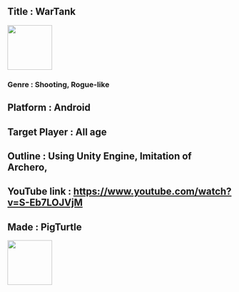## Title : WarTank
<img src="https://user-images.githubusercontent.com/49774211/99612797-9ed2c080-2a59-11eb-91b9-2029947d8f89.jpg"  width="100" height="100">

### Genre : Shooting, Rogue-like

## Platform : Android

## Target Player : All age

## Outline : Using Unity Engine, Imitation of Archero, 

## YouTube link : https://www.youtube.com/watch?v=S-Eb7LOJVjM

## Made : PigTurtle
<img src="https://user-images.githubusercontent.com/49774211/99612548-223fe200-2a59-11eb-8a11-272f08d826b2.jpg"  width="100" height="100">
